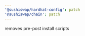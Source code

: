 ```yaml
---
'@sushiswap/hardhat-config': patch
'@sushiswap/chain': patch
---
```


removes pre-post install scripts
